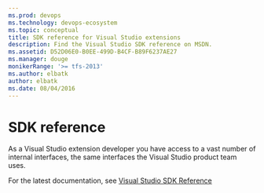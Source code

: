 ```yaml
---
ms.prod: devops
ms.technology: devops-ecosystem
ms.topic: conceptual
title: SDK reference for Visual Studio extensions
description: Find the Visual Studio SDK reference on MSDN.
ms.assetid: D52D06E0-B0EE-499D-B4CF-B89F6237AE27
ms.manager: douge
monikerRange: '>= tfs-2013'
ms.author: elbatk
author: elbatk
ms.date: 08/04/2016
---
```


# SDK reference

As a Visual Studio extension developer you have access to a vast number of internal interfaces, the same interfaces the Visual Studio product team uses.

For the latest documentation, see [Visual Studio SDK Reference](/visualstudio/extensibility/visual-studio-sdk-reference)
